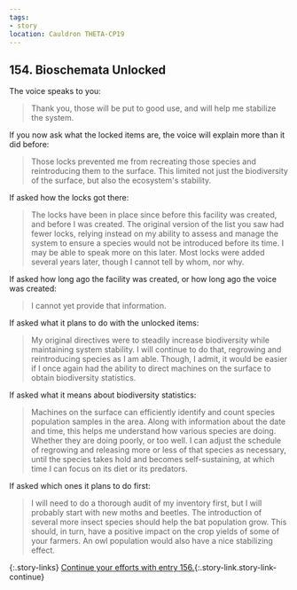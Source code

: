 ```yaml
---
tags:
- story
location: Cauldron THETA-CP19
---
```


## 154. Bioschemata Unlocked

The voice speaks to you:

> Thank you, those will be put to good use, and will help me stabilize the system.

If you now ask what the locked items are, the voice will explain more than it did before:

> Those locks prevented me from recreating those species and reintroducing them to the surface.
> This limited not just the biodiversity of the surface, but also the ecosystem's stability.

If asked how the locks got there:

> The locks have been in place since before this facility was created, and before I was created.
> The original version of the list you saw had fewer locks, relying instead on my ability to assess and manage the system to ensure a species would not be introduced before its time.
> I may be able to speak more on this later.
> Most locks were added several years later, though I cannot tell by whom, nor why.

If asked how long ago the facility was created, or how long ago the voice was created:

> I cannot yet provide that information.

If asked what it plans to do with the unlocked items:

> My original directives were to steadily increase biodiversity while maintaining system stability.
> I will continue to do that, regrowing and reintroducing species as I am able.
> Though, I admit, it would be easier if I once again had the ability to direct machines on the surface to obtain biodiversity statistics.

If asked what it means about biodiversity statistics:

> Machines on the surface can efficiently identify and count species population samples in the area.
> Along with information about the date and time, this helps me understand how various species are doing.
> Whether they are doing poorly, or too well.
> I can adjust the schedule of regrowing and releasing more or less of that species as necessary, until the species takes hold and becomes self-sustaining, at which time I can focus on its diet or its predators.

If asked which ones it plans to do first:

> I will need to do a thorough audit of my inventory first, but I will probably start with new moths and beetles.
> The introduction of several more insect species should help the bat population grow.
> This should, in turn, have a positive impact on the crop yields of some of your farmers.
> An owl population would also have a nice stabilizing effect.

{:.story-links}
[Continue your efforts with entry 156.](156-unlocked-production.md){:.story-link.story-link-continue}
